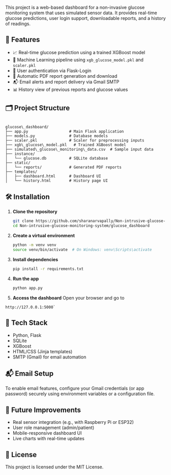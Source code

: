 This project is a web-based dashboard for a non-invasive glucose monitoring system that uses simulated sensor data. It provides real-time glucose predictions, user login support, downloadable reports, and a history of readings.

## 🚀 Features

- 📈 Real-time glucose prediction using a trained XGBoost model
- 🧠 Machine Learning pipeline using `xgb_glucose_model.pkl` and `scaler.pkl`
- 🔐 User authentication via Flask-Login
- 🧾 Automatic PDF report generation and download
- 📬 Email alerts and report delivery via Gmail SMTP
- 📊 History view of previous reports and glucose values

## 🗂️ Project Structure

```

glucose\_dashboard/
├── app.py                  # Main Flask application
├── models.py               # Database models
├── scaler.pkl              # Scaler for preprocessing inputs
├── xgb\_glucose\_model.pkl   # Trained XGBoost model
├── simulated\_glucose\_monitoring\_data.csv  # Sample input data
├── instance/
│   └── glucose.db          # SQLite database
├── static/
│   └── reports/            # Generated PDF reports
├── templates/
│   ├── dashboard.html      # Dashboard UI
│   └── history.html        # History page UI

````

## 🛠️ Installation

1. **Clone the repository**
   ```bash
   git clone https://github.com/sharanarvapally/Non-intrusive-glucose-monitoring-system.git
   cd Non-intrusive-glucose-monitoring-system/glucose_dashboard


2. **Create a virtual environment**

   ```bash
   python -m venv venv
   source venv/bin/activate  # On Windows: venv\Scripts\activate
   ```

3. **Install dependencies**

   ```bash
   pip install -r requirements.txt
   ```

4. **Run the app**

   ```bash
   python app.py
   ```

5. **Access the dashboard**
    Open your browser and go to
````
http://127.0.0.1:5000`
````
## 🧪 Tech Stack

* Python, Flask
* SQLite
* XGBoost
* HTML/CSS (Jinja templates)
* SMTP (Gmail) for email automation

## 📬 Email Setup

To enable email features, configure your Gmail credentials (or app password) securely using environment variables or a configuration file.

## 🧠 Future Improvements

* Real sensor integration (e.g., with Raspberry Pi or ESP32)
* User role management (admin/patient)
* Mobile-responsive dashboard UI
* Live charts with real-time updates



## 📄 License

This project is licensed under the MIT License.

